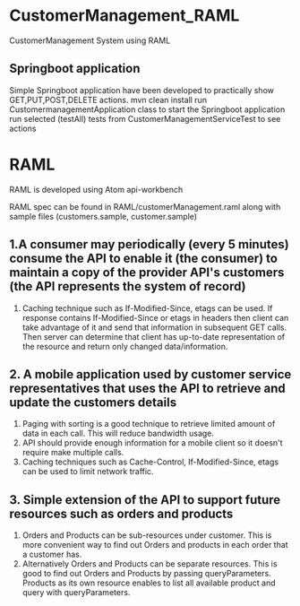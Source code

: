 # CustomerManagement_RAML
CustomerManagement System using RAML

## Springboot application
Simple Springboot application have been developed to practically show GET,PUT,POST,DELETE actions.
mvn clean install
run CustomermanagementApplication class to start the Springboot application
run selected (testAll) tests from CustomerManagementServiceTest to see actions

# RAML
RAML is developed using Atom api-workbench

RAML spec can be found in RAML/customerManagement.raml along with sample files (customers.sample, customer.sample)

## 1.A consumer may periodically (every 5 minutes) consume the API to enable it (the consumer) to maintain a copy of the provider API's customers (the API represents the system of record)

 1. Caching technique such as If-Modified-Since, etags can be used. If response contains If-Modified-Since or etags in headers then client can take advantage of it and send that information in subsequent GET calls. Then server can determine that client has up-to-date representation of the resource and return only changed data/information.


## 2. A mobile application used by customer service representatives that uses the API to retrieve and update the customers details

1. Paging with sorting is a good technique to retrieve limited amount of data in each call. This will reduce bandwidth usage.
2. API should provide enough information for a mobile client so it doesn't require make multiple calls.
3. Caching techniques such as Cache-Control, If-Modified-Since, etags can be used to limit network traffic.

## 3. Simple extension of the API to support future resources such as orders and products

1. Orders and Products can be sub-resources under customer. This is more convenient way to find out Orders and products in each order that a customer has.
2. Alternatively Orders and Products can be separate resources. This is good to find out Orders and Products by passing queryParameters. Products as its own resource enables to list all available product and query with queryParameters.
